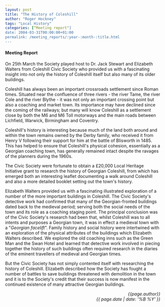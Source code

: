 ```yaml
---
layout: post
title: "The History of Coleshill"
author: "Roger Hockney"
tags: "Local History"
categories: [“Meeting report"]
date: 2004-03-31T00:00:00+01:00
permalink: /meeting_reports/:year-:month-:title.html
---
```

#### Meeting Report ####

On 25th March the Society played host to Dr. Jack Stewart and Elizabeth Walters from Coleshill Civic Society who provided us with a fascinating insight into not only the history of Coleshill itself but also many of its older buildings. 

Coleshill has always been an important crossroads settlement since Roman times. Situated near the confluence of three rivers - the river Tame, the river Cole and the river Blythe - it was not only an important crossing point but also a coaching and market town. Its importance may have declined since the coming of the railways; but many will know Coleshill as a settlement close by both the M6 and M6 Toll motorways and the main roads between Lichfield, Warwick, Birmingham and Coventry. 

Coleshill's history is interesting because much of the land both around and within the town remains owned by the Derby family, who received it from Henry V following their support for him at the battle of Blisworth in 1485. This has helped to ensure that Coleshill's physical cohesion, essentially as a Georgian coaching town, has generally remained intact despite the ravages of the planners during the 1960s. 

The Civic Society were fortunate to obtain a £20,000 Local Heritage Initiative grant to research the history of Georgian Coleshill, from which has emerged both an interesting leaflet documenting a walk around Coleshill and also a more detailed booklet setting out the town's history. 

Elizabeth Walters provided us with a fascinating illustrated exploration of a number of the more important buildings in Coleshill. The Civic Society's detective work had confirmed that many of the Georgian-fronted buildings dated back to the medieval period; serving both the social needs of the town and its role as a coaching staging point. The principal conclusion was of the Civic Society's research had been that, whilst Coleshill was to all intents and purposes a Georgian town, it was in effect a medieval town with a "*Georgian facelift*". Family history and social history were intertwined with an exploration of the physical attributes of the buildings which Elizabeth Walters described. We explored the old coaching inns such as the Green Man and the Swan Hotel and learned that detective work involved in piecing together the history of such buildings often required research in the diaries of the eminent travellers of medieval and Georgian times. 

But the Civic Society has not simply contented itself with researching the history of Coleshill. Elizabeth described how the Society has fought a number of battles to save buildings threatened with demolition in the town and it is to the Society's credit that their success is now manifest in the continued existence of many attractive Georgian buildings. 

<p align="right"><i> {{page.author}} <br> {{ page.date | date: '%B %Y' }} </i></p>
